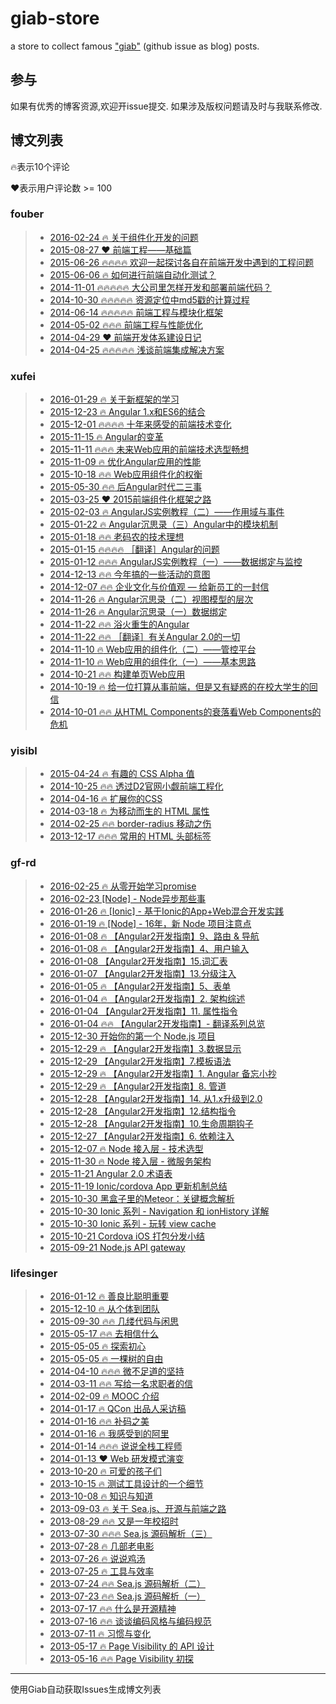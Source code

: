 # giab-store
a store to collect famous ["giab"](https://github.com/simongfxu/giab) (github issue as blog)  posts.

## 参与

如果有优秀的博客资源,欢迎开issue提交.
如果涉及版权问题请及时与我联系修改.

## 博文列表

:fire:表示10个评论

:heart:表示用户评论数 >= 100

<!--giab:issue_list_start-->

### fouber

> * [2016-02-24 :fire: 关于组件化开发的问题](https://github.com/fouber/blog/issues/19)
> * [2015-08-27 :heart: 前端工程——基础篇](https://github.com/fouber/blog/issues/10)
> * [2015-06-26 :fire::fire::fire::fire: 欢迎一起探讨各自在前端开发中遇到的工程问题](https://github.com/fouber/blog/issues/8)
> * [2015-06-06 :fire: 如何进行前端自动化测试？](https://github.com/fouber/blog/issues/7)
> * [2014-11-01 :fire::fire::fire::fire::fire: 大公司里怎样开发和部署前端代码？](https://github.com/fouber/blog/issues/6)
> * [2014-10-30 :fire::fire::fire::fire::fire: 资源定位中md5戳的计算过程](https://github.com/fouber/blog/issues/5)
> * [2014-06-14 :fire::fire::fire::fire::fire: 前端工程与模块化框架](https://github.com/fouber/blog/issues/4)
> * [2014-05-02 :fire::fire::fire: 前端工程与性能优化](https://github.com/fouber/blog/issues/3)
> * [2014-04-29 :heart: 前端开发体系建设日记](https://github.com/fouber/blog/issues/2)
> * [2014-04-25 :fire::fire::fire::fire::fire: 浅谈前端集成解决方案](https://github.com/fouber/blog/issues/1)

### xufei

> * [2016-01-29 :fire: 关于新框架的学习](https://github.com/xufei/blog/issues/33)
> * [2015-12-23 :fire: Angular 1.x和ES6的结合](https://github.com/xufei/blog/issues/29)
> * [2015-12-01 :fire::fire::fire::fire: 十年来感受的前端技术变化](https://github.com/xufei/blog/issues/28)
> * [2015-11-15 :fire: Angular的变革](https://github.com/xufei/blog/issues/25)
> * [2015-11-11 :fire::fire::fire: 未来Web应用的前端技术选型畅想](https://github.com/xufei/blog/issues/24)
> * [2015-11-09 :fire: 优化Angular应用的性能](https://github.com/xufei/blog/issues/23)
> * [2015-10-18 :fire::fire: Web应用组件化的权衡](https://github.com/xufei/blog/issues/22)
> * [2015-05-30 :fire::fire: 后Angular时代二三事](https://github.com/xufei/blog/issues/21)
> * [2015-03-25 :heart: 2015前端组件化框架之路](https://github.com/xufei/blog/issues/19)
> * [2015-02-03 :fire: AngularJS实例教程（二）——作用域与事件](https://github.com/xufei/blog/issues/18)
> * [2015-01-22 :fire: Angular沉思录（三）Angular中的模块机制](https://github.com/xufei/blog/issues/17)
> * [2015-01-18 :fire::fire: 老码农的技术理想](https://github.com/xufei/blog/issues/16)
> * [2015-01-15 :fire::fire::fire::fire: ［翻译］Angular的问题](https://github.com/xufei/blog/issues/15)
> * [2015-01-12 :fire::fire::fire: AngularJS实例教程（一）——数据绑定与监控](https://github.com/xufei/blog/issues/14)
> * [2014-12-13 :fire::fire: 今年搞的一些活动的意图](https://github.com/xufei/blog/issues/13)
> * [2014-12-07 :fire::fire: 企业文化与价值观 — 给新员工的一封信](https://github.com/xufei/blog/issues/12)
> * [2014-11-26 :fire: Angular沉思录（二）视图模型的层次](https://github.com/xufei/blog/issues/11)
> * [2014-11-26 :fire: Angular沉思录（一）数据绑定](https://github.com/xufei/blog/issues/10)
> * [2014-11-22 :fire::fire: 浴火重生的Angular](https://github.com/xufei/blog/issues/9)
> * [2014-11-22 :fire::fire: ［翻译］有关Angular 2.0的一切](https://github.com/xufei/blog/issues/8)
> * [2014-11-10 :fire: Web应用的组件化（二）——管控平台](https://github.com/xufei/blog/issues/7)
> * [2014-11-10 :fire: Web应用的组件化（一）——基本思路](https://github.com/xufei/blog/issues/6)
> * [2014-10-21 :fire::fire: 构建单页Web应用](https://github.com/xufei/blog/issues/5)
> * [2014-10-19 :fire: 给一位打算从事前端，但是又有疑惑的在校大学生的回信](https://github.com/xufei/blog/issues/4)
> * [2014-10-01 :fire::fire: 从HTML Components的衰落看Web Components的危机](https://github.com/xufei/blog/issues/3)

### yisibl

> * [2015-04-24 :fire: 有趣的 CSS Alpha 值](https://github.com/yisibl/blog/issues/7)
> * [2014-10-25 :fire::fire: 透过D2官网小觑前端工程化](https://github.com/yisibl/blog/issues/6)
> * [2014-04-16 :fire: 扩展你的CSS](https://github.com/yisibl/blog/issues/4)
> * [2014-03-18 :fire: 为移动而生的 HTML 属性](https://github.com/yisibl/blog/issues/3)
> * [2014-02-25 :fire::fire: border-radius 移动之伤](https://github.com/yisibl/blog/issues/2)
> * [2013-12-17 :fire::fire::fire: 常用的 HTML 头部标签](https://github.com/yisibl/blog/issues/1)

### gf-rd

> * [2016-02-25 :fire: 从零开始学习promise ](https://github.com/gf-rd/blog/issues/32)
> * [2016-02-23  [Node] - Node异步那些事](https://github.com/gf-rd/blog/issues/31)
> * [2016-01-26 :fire: [Ionic] - 基于Ionic的App+Web混合开发实践](https://github.com/gf-rd/blog/issues/30)
> * [2016-01-19 :fire: [Node] - 16年，新 Node 项目注意点](https://github.com/gf-rd/blog/issues/29)
> * [2016-01-08 :fire: 【Angular2开发指南】9、路由 & 导航](https://github.com/gf-rd/blog/issues/28)
> * [2016-01-08 :fire: 【Angular2开发指南】4、用户输入](https://github.com/gf-rd/blog/issues/27)
> * [2016-01-08  【Angular2开发指南】15.词汇表](https://github.com/gf-rd/blog/issues/26)
> * [2016-01-07  【Angular2开发指南】13.分级注入](https://github.com/gf-rd/blog/issues/25)
> * [2016-01-05 :fire: 【Angular2开发指南】5、表单](https://github.com/gf-rd/blog/issues/24)
> * [2016-01-04 :fire: 【Angular2开发指南】2. 架构综述](https://github.com/gf-rd/blog/issues/23)
> * [2016-01-04  【Angular2开发指南】11. 属性指令](https://github.com/gf-rd/blog/issues/22)
> * [2016-01-04 :fire::fire: 【Angular2开发指南】- 翻译系列总览](https://github.com/gf-rd/blog/issues/21)
> * [2015-12-30  开始你的第一个 Node.js 项目](https://github.com/gf-rd/blog/issues/20)
> * [2015-12-29 :fire: 【Angular2开发指南】3.数据显示](https://github.com/gf-rd/blog/issues/19)
> * [2015-12-29  【Angular2开发指南】7.模板语法 ](https://github.com/gf-rd/blog/issues/18)
> * [2015-12-29 :fire: 【Angular2开发指南】1. Angular 备忘小抄](https://github.com/gf-rd/blog/issues/17)
> * [2015-12-29 :fire: 【Angular2开发指南】8. 管道](https://github.com/gf-rd/blog/issues/16)
> * [2015-12-28  【Angular2开发指南】14. 从1.x升级到2.0](https://github.com/gf-rd/blog/issues/15)
> * [2015-12-28  【Angular2开发指南】12.结构指令](https://github.com/gf-rd/blog/issues/14)
> * [2015-12-28  【Angular2开发指南】10.生命周期钩子](https://github.com/gf-rd/blog/issues/13)
> * [2015-12-27  【Angular2开发指南】6. 依赖注入](https://github.com/gf-rd/blog/issues/12)
> * [2015-12-07 :fire: Node 接入层 - 技术选型](https://github.com/gf-rd/blog/issues/11)
> * [2015-11-30 :fire: Node 接入层 - 微服务架构](https://github.com/gf-rd/blog/issues/10)
> * [2015-11-21  Angular 2.0 术语表 ](https://github.com/gf-rd/blog/issues/9)
> * [2015-11-19  Ionic/cordova App 更新机制总结](https://github.com/gf-rd/blog/issues/8)
> * [2015-10-30  黑盒子里的Meteor：关键概念解析](https://github.com/gf-rd/blog/issues/7)
> * [2015-10-30  Ionic 系列 - Navigation 和 ionHistory 详解](https://github.com/gf-rd/blog/issues/6)
> * [2015-10-30  Ionic 系列 - 玩转 view cache](https://github.com/gf-rd/blog/issues/5)
> * [2015-10-21  Cordova iOS 打包分发小结](https://github.com/gf-rd/blog/issues/4)
> * [2015-09-21  Node.js API gateway](https://github.com/gf-rd/blog/issues/3)

### lifesinger

> * [2016-01-12 :fire: 善良比聪明重要](https://github.com/lifesinger/blog/issues/227)
> * [2015-12-10 :fire: 从个体到团队](https://github.com/lifesinger/blog/issues/226)
> * [2015-09-30 :fire::fire: 几缕代码与闲思](https://github.com/lifesinger/blog/issues/223)
> * [2015-05-17 :fire::fire: 去相信什么](https://github.com/lifesinger/blog/issues/212)
> * [2015-05-05 :fire: 探索初心](https://github.com/lifesinger/blog/issues/210)
> * [2015-05-05 :fire: 一棵树的自由](https://github.com/lifesinger/blog/issues/209)
> * [2014-04-10 :fire::fire::fire: 微不足道的坚持](https://github.com/lifesinger/blog/issues/198)
> * [2014-03-11 :fire::fire: 写给一名求职者的信](https://github.com/lifesinger/blog/issues/194)
> * [2014-02-09 :fire: MOOC 介绍](https://github.com/lifesinger/blog/issues/189)
> * [2014-01-17 :fire: QCon 出品人采访稿](https://github.com/lifesinger/blog/issues/188)
> * [2014-01-16 :fire::fire: 补码之美](https://github.com/lifesinger/blog/issues/187)
> * [2014-01-16 :fire: 我感受到的阿里](https://github.com/lifesinger/blog/issues/186)
> * [2014-01-14 :fire::fire::fire: 说说全栈工程师](https://github.com/lifesinger/blog/issues/185)
> * [2014-01-13 :heart: Web 研发模式演变](https://github.com/lifesinger/blog/issues/184)
> * [2013-10-20 :fire: 可爱的孩子们](https://github.com/lifesinger/blog/issues/181)
> * [2013-10-15 :fire: 测试工具设计的一个细节](https://github.com/lifesinger/blog/issues/180)
> * [2013-10-08 :fire: 知识与知道](https://github.com/lifesinger/blog/issues/178)
> * [2013-09-03 :fire: 关于 Sea.js、开源与前端之路](https://github.com/lifesinger/blog/issues/177)
> * [2013-08-29 :fire::fire: 又是一年校招时](https://github.com/lifesinger/blog/issues/176)
> * [2013-07-30 :fire::fire::fire: Sea.js 源码解析（三）](https://github.com/lifesinger/blog/issues/175)
> * [2013-07-28 :fire: 几部老电影](https://github.com/lifesinger/blog/issues/174)
> * [2013-07-26 :fire: 说说鸡汤](https://github.com/lifesinger/blog/issues/173)
> * [2013-07-25 :fire: 工具与效率](https://github.com/lifesinger/blog/issues/172)
> * [2013-07-24 :fire::fire: Sea.js 源码解析（二）](https://github.com/lifesinger/blog/issues/171)
> * [2013-07-23 :fire::fire: Sea.js 源码解析（一）](https://github.com/lifesinger/blog/issues/170)
> * [2013-07-17 :fire::fire: 什么是开源精神](https://github.com/lifesinger/blog/issues/167)
> * [2013-07-16 :fire::fire: 谈谈编码风格与编码规范](https://github.com/lifesinger/blog/issues/166)
> * [2013-07-11 :fire: 习惯与变化](https://github.com/lifesinger/blog/issues/165)
> * [2013-05-17 :fire: Page Visibility 的 API 设计](https://github.com/lifesinger/blog/issues/164)
> * [2013-05-16 :fire::fire: Page Visibility 初探](https://github.com/lifesinger/blog/issues/163)

<!--giab:issue_list_end-->

--------
使用Giab自动获取Issues生成博文列表
